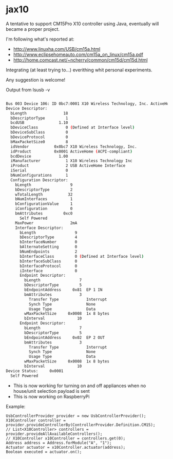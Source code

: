 jax10
=====

A tentative to support CM15Pro X10 controller using Java, eventually will became a proper project.

I'm following what's reported at:  
 * http://www.linuxha.com/USB/cm15a.html  
 * http://www.eclipsehomeauto.com/cm15a_on_linux/cm15a.pdf  
 * http://home.comcast.net/~ncherry/common/cm15d/cm15d.html  

Integrating (at least trying to...) everithing whit personal experiments.

Any suggestion is welcome!

Output from lsusb -v

```bash

Bus 003 Device 106: ID 0bc7:0001 X10 Wireless Technology, Inc. ActiveHome (ACPI-compliant)
Device Descriptor:
  bLength                18
  bDescriptorType         1
  bcdUSB               1.10
  bDeviceClass            0 (Defined at Interface level)
  bDeviceSubClass         0 
  bDeviceProtocol         0 
  bMaxPacketSize0         8
  idVendor           0x0bc7 X10 Wireless Technology, Inc.
  idProduct          0x0001 ActiveHome (ACPI-compliant)
  bcdDevice            1.00
  iManufacturer           1 X10 Wireless Technology Inc
  iProduct                2 USB ActiveHome Interface
  iSerial                 0 
  bNumConfigurations      1
  Configuration Descriptor:
    bLength                 9
    bDescriptorType         2
    wTotalLength           32
    bNumInterfaces          1
    bConfigurationValue     1
    iConfiguration          0 
    bmAttributes         0xc0
      Self Powered
    MaxPower                2mA
    Interface Descriptor:
      bLength                 9
      bDescriptorType         4
      bInterfaceNumber        0
      bAlternateSetting       0
      bNumEndpoints           2
      bInterfaceClass         0 (Defined at Interface level)
      bInterfaceSubClass      0 
      bInterfaceProtocol      0 
      iInterface              0 
      Endpoint Descriptor:
        bLength                 7
        bDescriptorType         5
        bEndpointAddress     0x81  EP 1 IN
        bmAttributes            3
          Transfer Type            Interrupt
          Synch Type               None
          Usage Type               Data
        wMaxPacketSize     0x0008  1x 8 bytes
        bInterval              10
      Endpoint Descriptor:
        bLength                 7
        bDescriptorType         5
        bEndpointAddress     0x02  EP 2 OUT
        bmAttributes            3
          Transfer Type            Interrupt
          Synch Type               None
          Usage Type               Data
        wMaxPacketSize     0x0008  1x 8 bytes
        bInterval              10
Device Status:     0x0001
  Self Powered
```

 * This is now working for turning on and off appliances when no house/unit selection payload is sent
 * This is now working on RaspberryPi

Example:

```
UsbControllerProvider provider = new UsbControllerProvider();
X10Controller controller = provider.provideControllerBy(ControllerProvider.Definition.CM15);
// List<X10Controller> controllers = provider.provideAllAvailableControllers();
// X10Controller x10Controller = controllers.get(0);
Address address = Address.forModule("A", "1");
Actuator actuator = x10Controller.actuator(address);
Boolean executed = actuator.on();
```
